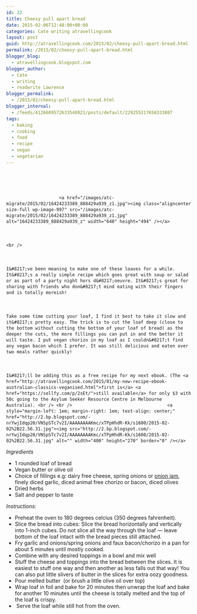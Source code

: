 ```yaml
---
id: 22
title: Cheesy pull apart bread
date: 2015-02-06T12:48:00+00:00
categories: Cate writing atravellingcook
layout: post
guid: http://atravellingcook.com/2015/02/cheesy-pull-apart-bread.html
permalink: /2015/02/cheesy-pull-apart-bread.html
blogger_blog:
  - atravellingcook.blogspot.com
blogger_author:
  - Cate
  - writing
  - readwrite Lawrence
blogger_permalink:
  - /2015/02/cheesy-pull-apart-bread.html
blogger_internal:
  - /feeds/4126609572633548921/posts/default/229255217656333807
tags:
  - baking
  - cooking
  - food
  - recipe
  - vegan
  - vegetarian
---
```



     



                        <a href="/images/atc-migrate/2015/02/16424233389_888429a939_z1.jpg"><img class="aligncenter size-full wp-image-997" src="/images/atc-migrate/2015/02/16424233389_888429a939_z1.jpg" alt="16424233389_888429a939_z" width="640" height="494" /></a>


  
    <br />


  
    I&#8217;ve been meaning to make one of these loaves for a while. It&#8217;s a really simple recipe which goes great with soup or salad or as part of a party night hors d&#8217;oeuvre. It&#8217;s great for sharing with friends who don&#8217;t mind eating with their fingers and is totally moreish!


  
    Take some time cutting your loaf, I find it best to take it slow and it&#8217;s pretty easy. The trick is to cut the loaf deep (close to the bottom without cutting the bottom of your loaf of bread) as the deeper the cuts, the more fillings you can put in and the better it will taste. I put vegan chorizo in my loaf as I couldn&#8217;t find any vegan bacon which I prefer. It was still delicious and eaten over two meals rather quickly!


  
    I&#8217;ll be adding this as a free recipe for my next ebook. (The <a href="http://atravellingcook.com/2015/01/my-new-recipe-ebook-australian-classics-veganised.html">first is</a> <a href="https://sellfy.com/p/2sEt/">still available</a> for only $3 with 50c going to the Asylum Seeker Resource Centre in Melbourne Australia). <br /> <br />                                    <a style="margin-left: 1em; margin-right: 1em; text-align: center;" href="http://2.bp.blogspot.com/-nrYwjIdqp20/VNSpSTc7v2I/AAAAAAAAKmc/xTPpHhdR-Kk/s1600/2015-02-02%2B22.56.31.jpg"><img src="http://2.bp.blogspot.com/-nrYwjIdqp20/VNSpSTc7v2I/AAAAAAAAKmc/xTPpHhdR-Kk/s1600/2015-02-02%2B22.56.31.jpg" alt="" width="400" height="270" border="0" /></a>





_Ingredients_


  <ul>
    <li>
      1 rounded loaf of bread
    </li>
    <li>
      Vegan butter or olive oil
    </li>
    <li>
      Choice of fillings e.g: dairy free cheese, spring onions or <a href="http://atravellingcook.com/2014/02/edible-gifts-onion-jam.html">onion jam</a>, finely diced garlic, diced animal free chorizo or bacon, diced olives
    </li>
    <li>
      Dried herbs
    </li>
    <li>
      Salt and pepper to taste
    </li>
  </ul>



  <em>Instructions:</em>


  * Preheat the oven to 180 degrees celcius (350 degrees fahrenheit).
  * Slice the bread into cubes: Slice the bread horizontally and vertically into 1-inch cubes. Do not slice all the way through the loaf — leave bottom of the loaf intact with the bread pieces still attached.
  * Fry garlic and onions/spring onions and faux bacon/chorizo in a pan for about 5 minutes until mostly cooked. 
  * Combine with any desired toppings in a bowl and mix well
  * Stuff the cheese and toppings into the bread between the slices. It is easiest to stuff one way and then another as less falls out that way! You can also put little slivers of butter in the slices for extra oozy goodness.
  * Pour melted butter  (or brush a little olive oil over top)
  * Wrap loaf in foil and bake for 20 minutes then unwrap the loaf and bake for another 10 minutes until the cheese is totally melted and the top of the loaf is crispy. 
  *  Serve the loaf while still hot from the oven.
